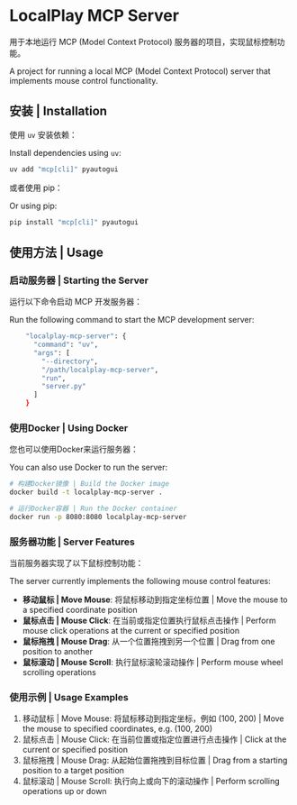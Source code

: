 # LocalPlay MCP Server

用于本地运行 MCP (Model Context Protocol) 服务器的项目，实现鼠标控制功能。

A project for running a local MCP (Model Context Protocol) server that implements mouse control functionality.

## 安装 | Installation

使用 `uv` 安装依赖：

Install dependencies using `uv`:

```bash
uv add "mcp[cli]" pyautogui
```

或者使用 pip：

Or using pip:

```bash
pip install "mcp[cli]" pyautogui
```

## 使用方法 | Usage

### 启动服务器 | Starting the Server

运行以下命令启动 MCP 开发服务器：

Run the following command to start the MCP development server:

```bash
    "localplay-mcp-server": {
      "command": "uv",
      "args": [
        "--directory",
        "/path/localplay-mcp-server",
        "run",
        "server.py"
      ]
    }
```

### 使用Docker | Using Docker

您也可以使用Docker来运行服务器：

You can also use Docker to run the server:

```bash
# 构建Docker镜像 | Build the Docker image
docker build -t localplay-mcp-server .

# 运行Docker容器 | Run the Docker container
docker run -p 8080:8080 localplay-mcp-server
```

### 服务器功能 | Server Features

当前服务器实现了以下鼠标控制功能：

The server currently implements the following mouse control features:

- **移动鼠标 | Move Mouse**: 将鼠标移动到指定坐标位置 | Move the mouse to a specified coordinate position
- **鼠标点击 | Mouse Click**: 在当前或指定位置执行鼠标点击操作 | Perform mouse click operations at the current or specified position
- **鼠标拖拽 | Mouse Drag**: 从一个位置拖拽到另一个位置 | Drag from one position to another
- **鼠标滚动 | Mouse Scroll**: 执行鼠标滚轮滚动操作 | Perform mouse wheel scrolling operations

### 使用示例 | Usage Examples

1. 移动鼠标 | Move Mouse: 将鼠标移动到指定坐标，例如 (100, 200) | Move the mouse to specified coordinates, e.g. (100, 200)
2. 鼠标点击 | Mouse Click: 在当前位置或指定位置进行点击操作 | Click at the current or specified position
3. 鼠标拖拽 | Mouse Drag: 从起始位置拖拽到目标位置 | Drag from a starting position to a target position
4. 鼠标滚动 | Mouse Scroll: 执行向上或向下的滚动操作 | Perform scrolling operations up or down

